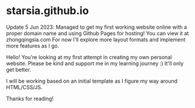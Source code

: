 # starsia.github.io

Update 5 Jun 2023: 
Managed to get my first working website online with a proper domain name and using Github Pages for hosting! 
You can view it at zhongqingsia.com
For now I'll explore more layout formats and implement more features as I go. 

Hello! You're looking at my first attempt in creating my own personal website. Please be kind and support me in my learning journey :) It'll only get better. 

I will be working based on an initial template as I figure my way around HTML/CSS/JS.

Thanks for reading!